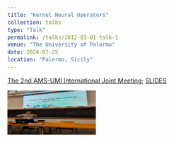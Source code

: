 ```yaml
---
title: "Kernel Neural Operators"
collection: talks
type: "Talk"
permalink: /talks/2012-03-01-talk-1
venue: "The University of Palermo"
date: 2024-07-25
location: "Palermo, Sicily"
---
```



[The 2nd AMS-UMI International Joint Meeting](https://umi.dm.unibo.it/jm-umi-ams/); [SLIDES](https://docs.google.com/presentation/d/1MjYm7q3zSL0IK47PvO_EcjHCiJSmTCbwdeAjCkRTWHM/edit?usp=sharing)



<img src="../images/amsumi_talk.jpg" alt="me" width="200" height="100">


